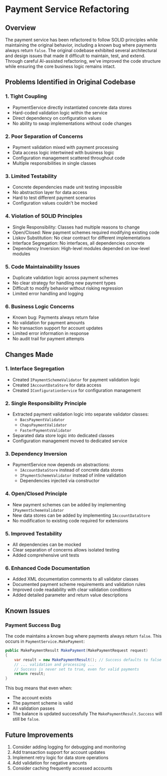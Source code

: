 # Payment Service Refactoring

## Overview
The payment service has been refactored to follow SOLID principles while maintaining the original behavior, including a known bug where payments always return `false`. The original codebase exhibited several architectural and design issues that made it difficult to maintain, test, and extend. Through careful AI-assisted refactoring, we've improved the code structure while ensuring the core business logic remains intact.

## Problems Identified in Original Codebase

### 1. Tight Coupling
- PaymentService directly instantiated concrete data stores
- Hard-coded validation logic within the service
- Direct dependency on configuration values
- No ability to swap implementations without code changes

### 2. Poor Separation of Concerns
- Payment validation mixed with payment processing
- Data access logic intertwined with business logic
- Configuration management scattered throughout code
- Multiple responsibilities in single classes

### 3. Limited Testability
- Concrete dependencies made unit testing impossible
- No abstraction layer for data access
- Hard to test different payment scenarios
- Configuration values couldn't be mocked

### 4. Violation of SOLID Principles
- Single Responsibility: Classes had multiple reasons to change
- Open/Closed: New payment schemes required modifying existing code
- Liskov Substitution: No clear contract for different implementations
- Interface Segregation: No interfaces, all dependencies concrete
- Dependency Inversion: High-level modules depended on low-level modules

### 5. Code Maintainability Issues
- Duplicate validation logic across payment schemes
- No clear strategy for handling new payment types
- Difficult to modify behavior without risking regression
- Limited error handling and logging

### 6. Business Logic Concerns
- Known bug: Payments always return false
- No validation for payment amounts
- No transaction support for account updates
- Limited error information in response
- No audit trail for payment attempts

## Changes Made

### 1. Interface Segregation
- Created `IPaymentSchemeValidator` for payment validation logic
- Created `IAccountDataStore` for data access
- Created `IConfigurationService` for configuration management

### 2. Single Responsibility Principle
- Extracted payment validation logic into separate validator classes:
  - `BacsPaymentValidator`
  - `ChapsPaymentValidator`
  - `FasterPaymentsValidator`
- Separated data store logic into dedicated classes
- Configuration management moved to dedicated service

### 3. Dependency Inversion
- PaymentService now depends on abstractions:
  - `IAccountDataStore` instead of concrete data stores
  - `IPaymentSchemeValidator` instead of inline validation
  - Dependencies injected via constructor

### 4. Open/Closed Principle
- New payment schemes can be added by implementing `IPaymentSchemeValidator`
- New data stores can be added by implementing `IAccountDataStore`
- No modification to existing code required for extensions

### 5. Improved Testability
- All dependencies can be mocked
- Clear separation of concerns allows isolated testing
- Added comprehensive unit tests

### 6. Enhanced Code Documentation
- Added XML documentation comments to all validator classes
- Documented payment scheme requirements and validation rules
- Improved code readability with clear validation conditions
- Added detailed parameter and return value descriptions

## Known Issues

### Payment Success Bug
The code maintains a known bug where payments always return `false`. This occurs in `PaymentService.MakePayment`:
```csharp
public MakePaymentResult MakePayment(MakePaymentRequest request)
{
    var result = new MakePaymentResult(); // Success defaults to false
    // ... validation and processing ...
    // Success is never set to true, even for valid payments
    return result;
}
```

This bug means that even when:
- The account exists
- The payment scheme is valid
- All validation passes
- The balance is updated successfully
The `MakePaymentResult.Success` will still be `false`.

## Future Improvements
1. Consider adding logging for debugging and monitoring
2. Add transaction support for account updates
3. Implement retry logic for data store operations
4. Add validation for negative amounts
5. Consider caching frequently accessed accounts 